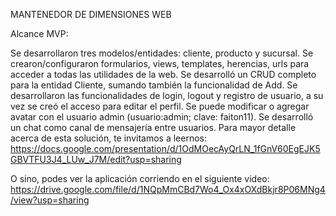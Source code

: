 MANTENEDOR DE DIMENSIONES WEB

Alcance MVP:

Se desarrollaron tres modelos/entidades: cliente, producto y sucursal.
Se crearon/configuraron formularios, views, templates, herencias, urls para acceder a todas las utilidades de la web.
Se desarrolló un CRUD completo para la entidad Cliente, sumando también la funcionalidad de Add.
Se desarrollaron las funcionalidades de login, logout y registro de usuario, a su vez se creó el acceso para editar el perfil.
Se puede modificar o agregar avatar con el usuario admin (usuario:admin; clave: faiton11).
Se desarrolló un chat como canal de mensajería entre usuarios.
Para mayor detalle acerca de esta solución, te invitamos a leernos: https://docs.google.com/presentation/d/1OdMOecAyQrLN_1fGnV60EgEJK5GBVTFU3J4_LUw_J7M/edit?usp=sharing

O sino, podes ver la aplicación corriendo en el siguiente video: https://drive.google.com/file/d/1NQpMmCBd7Wo4_Ox4xOXdBkjr8P06MNg4/view?usp=sharing
